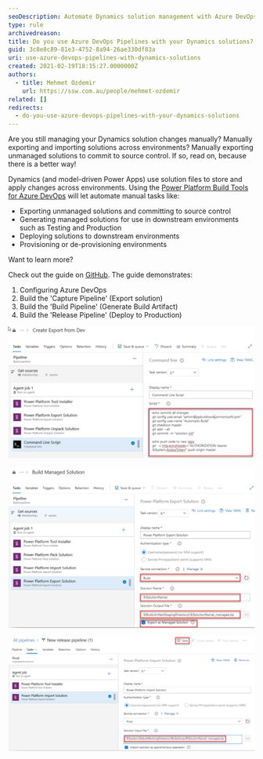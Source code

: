 ```yaml
---
seoDescription: Automate Dynamics solution management with Azure DevOps Pipelines, streamlining exports, deployments, and provisioning across environments.
type: rule
archivedreason:
title: Do you use Azure DevOps Pipelines with your Dynamics solutions?
guid: 3c8e8c89-81e3-4752-8a94-26ae330df83a
uri: use-azure-devops-pipelines-with-dynamics-solutions
created: 2021-02-19T18:15:27.0000000Z
authors:
  - title: Mehmet Ozdemir
    url: https://ssw.com.au/people/mehmet-ozdemir
related: []
redirects:
  - do-you-use-azure-devops-pipelines-with-your-dynamics-solutions
---
```


Are you still managing your Dynamics solution changes manually? Manually exporting and importing solutions across environments? Manually exporting unmanaged solutions to commit to source control. If so, read on, because there is a better way!

<!--endintro-->

Dynamics (and model-driven Power Apps) use solution files to store and apply changes across environments. Using the [Power Platform Build Tools for Azure DevOps](https://docs.microsoft.com/en-us/power-platform/alm/devops-build-tools?WT.mc_id=DOP-MVP-33518) will let automate manual tasks like:

* Exporting unmanaged solutions and committing to source control
* Generating managed solutions for use in downstream environments such as Testing and Production
* Deploying solutions to downstream environments
* Provisioning or de-provisioning environments

Want to learn more?

Check out the guide on [GitHub](https://github.com/microsoft/PowerApps-Samples/tree/master/build-tools). The guide demonstrates:

1. Configuring Azure DevOps
2. Build the 'Capture Pipeline' (Export solution)
3. Build the 'Build Pipeline' (Generate Build Artifact)
4. Build the 'Release Pipeline' (Deploy to Production)

![Figure: Sample Azure Pipeline to export solution and commit to source control](sample-azure-1.png)

![Figure: Sample Azure Pipeline to create a managed solution from source](sample-azure-2.png)

![Figure: Sample Release Pipeline to deploy the managed solution to production](sample-azure-3.png)
